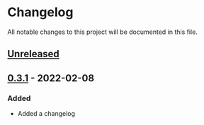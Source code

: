 # Changelog

All notable changes to this project will be documented in this file.

## [Unreleased]

## [0.3.1] - 2022-02-08

### Added
- Added a changelog

[unreleased]: https://github.com/ibm/repo-template/compare/v0.0.1...HEAD
[0.3.1]: https://github.com/ibm/repo-template/releases/tag/v0.0.1
